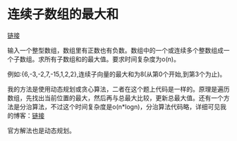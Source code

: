 # 连续子数组的最大和

[链接](https://www.nowcoder.com/practice/459bd355da1549fa8a49e350bf3df484?tpId=13&tqId=11183&tPage=2&rp=2&ru=/ta/coding-interviews&qru=/ta/coding-interviews/question-ranking)

输入一个整型数组，数组里有正数也有负数。数组中的一个或连续多个整数组成一个子数组。求所有子数组和的最大值。要求时间复杂度为o(n)。

例如:{6,-3,-2,7,-15,1,2,2},连续子向量的最大和为8(从第0个开始,到第3个为止)。



我的方法是使用动态规划或贪心算法，二者在这个题上代码是一样的。原理是遍历数组，先找出当前位置的最大，然后再与总最大比较，更新总最大值。还有一个方法是分治算法，不过这个时间复杂度是o(n*logn)，分治算法代码略，详细可见我的博客：[链接](https://blog.csdn.net/IcdKnight/article/details/104986951)



官方解法也是动态规划。